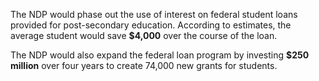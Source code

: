 The NDP would phase out the use of interest on federal student loans provided for post-secondary education. According to estimates, the average student would save **$4,000** over the course of the loan.

The NDP would also expand the federal loan program by investing **$250 million** over four years to create 74,000 new grants for students.